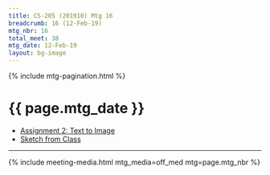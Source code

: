 ```yaml
---
title: CS-205 (201910) Mtg 16
breadcrumb: 16 (12-Feb-19)
mtg_nbr: 16
total_meet: 38
mtg_date: 12-Feb-19
layout: bg-image
---
```

{% include mtg-pagination.html %}
<h1 class="text-center">{{ page.mtg_date }}</h1>

* [Assignment 2: Text to Image](../assignments.html)
* [Sketch from Class](https://editor.p5js.org/dhhepting/sketches/mn6uSueRQ)

<hr />
{% include meeting-media.html mtg_media=off_med mtg=page.mtg_nbr %}
